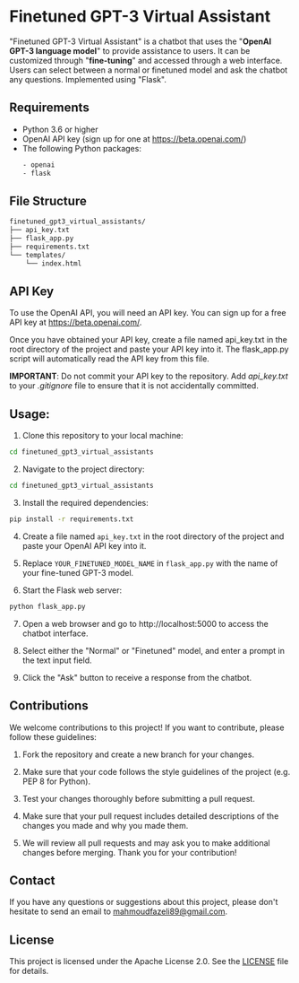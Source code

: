 # Finetuned GPT-3 Virtual Assistant

"Finetuned GPT-3 Virtual Assistant" is a chatbot that uses the "**OpenAI GPT-3 language model**" to provide assistance to users. It can be customized through "**fine-tuning**" and accessed through a web interface. Users can select between a normal or finetuned model and ask the chatbot any questions. Implemented using "Flask".

## Requirements

* Python 3.6 or higher
* OpenAI API key (sign up for one at https://beta.openai.com/)
* The following Python packages:
    ```bash
    - openai
    - flask
    ```

## File Structure

```bash
finetuned_gpt3_virtual_assistants/
├── api_key.txt
├── flask_app.py
├── requirements.txt
└── templates/
    └── index.html
```

## API Key

To use the OpenAI API, you will need an API key. You can sign up for a free API key at https://beta.openai.com/.

Once you have obtained your API key, create a file named api_key.txt in the root directory of the project and paste your API key into it. The flask_app.py script will automatically read the API key from this file.

**IMPORTANT**: Do not commit your API key to the repository. Add *api_key.txt* to your *.gitignore* file to ensure that it is not accidentally committed.

## Usage:

1. Clone this repository to your local machine:

```bash
cd finetuned_gpt3_virtual_assistants
```

2. Navigate to the project directory:

```bash
cd finetuned_gpt3_virtual_assistants
```

3. Install the required dependencies:

```bash
pip install -r requirements.txt
```

4. Create a file named `api_key.txt` in the root directory of the project and paste your OpenAI API key into it.

5. Replace `YOUR_FINETUNED_MODEL_NAME` in `flask_app.py` with the name of your fine-tuned GPT-3 model.

6. Start the Flask web server:

```bash
python flask_app.py
```

7. Open a web browser and go to http://localhost:5000 to access the chatbot interface.

8. Select either the "Normal" or "Finetuned" model, and enter a prompt in the text input field.

9. Click the "Ask" button to receive a response from the chatbot.

## Contributions

We welcome contributions to this project! If you want to contribute, please follow these guidelines:

1. Fork the repository and create a new branch for your changes.

2. Make sure that your code follows the style guidelines of the project (e.g. PEP 8 for Python).

3. Test your changes thoroughly before submitting a pull request.

4. Make sure that your pull request includes detailed descriptions of the changes you made and why you made them.

5. We will review all pull requests and may ask you to make additional changes before merging. Thank you for your contribution!

## Contact

If you have any questions or suggestions about this project, please don't hesitate to send an email to mahmoudfazeli89@gmail.com.

## License

This project is licensed under the Apache License 2.0. See the [LICENSE](https://github.com/mahmoudfazeli/finetuned_gpt3_virtual_assistants/blob/main/LICENSE) file for details.